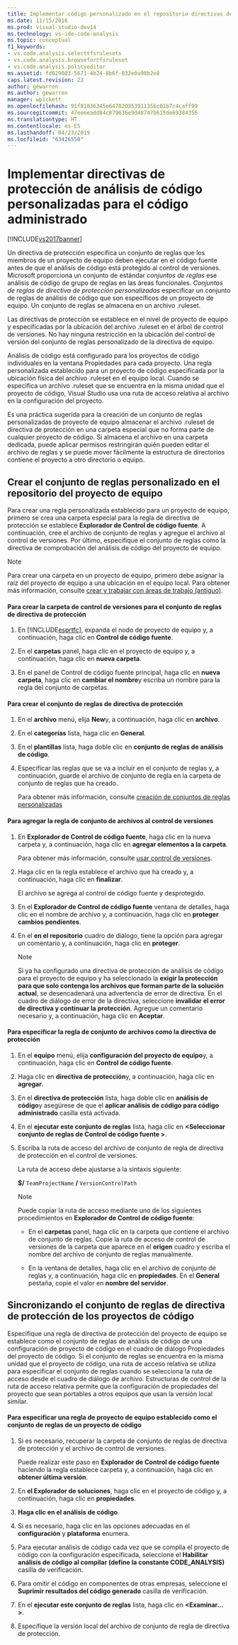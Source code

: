 ```yaml
---
title: Implementar código personalizado en el repositorio directivas de análisis de código administrado | Documentos de Microsoft
ms.date: 11/15/2016
ms.prod: visual-studio-dev14
ms.technology: vs-ide-code-analysis
ms.topic: conceptual
f1_keywords:
- vs.code.analysis.selecttfsrulesets
- vs.code.analysis.browsefortfsruleset
- vs.code.analysis.policyeditor
ms.assetid: fd029003-5671-4b24-8b6f-032e0a98b2e8
caps.latest.revision: 23
author: gewarren
ms.author: gewarren
manager: wpickett
ms.openlocfilehash: 91f81036345e647820353911356c01b7c4caff99
ms.sourcegitcommit: 47eeeeadd84c879636e9d48747b615de69384356
ms.translationtype: HT
ms.contentlocale: es-ES
ms.lasthandoff: 04/23/2019
ms.locfileid: "63426550"
---
```

# <a name="implementing-custom-code-analysis-check-in-policies-for-managed-code"></a>Implementar directivas de protección de análisis de código personalizadas para el código administrado
[!INCLUDE[vs2017banner](../includes/vs2017banner.md)]

Un directiva de protección especifica un conjunto de reglas que los miembros de un proyecto de equipo deben ejecutar en el código fuente antes de que el análisis de código está protegido al control de versiones. Microsoft proporciona un conjunto de estándar *conjuntos de reglas* ese análisis de código de grupo de reglas en las áreas funcionales. *Conjuntos de reglas de directiva de protección personalizadas* especificar un conjunto de reglas de análisis de código que son específicos de un proyecto de equipo. Un conjunto de reglas se almacena en un archivo .ruleset.  
  
 Las directivas de protección se establece en el nivel de proyecto de equipo y especificadas por la ubicación del archivo .ruleset en el árbol de control de versiones. No hay ninguna restricción en la ubicación del control de versión del conjunto de reglas personalizado de la directiva de equipo.  
  
 Análisis de código está configurado para los proyectos de código individuales en la ventana Propiedades para cada proyecto. Una regla personalizada establecido para un proyecto de código especificada por la ubicación física del archivo .ruleset en el equipo local. Cuando se especifica un archivo .ruleset que se encuentra en la misma unidad que el proyecto de código, Visual Studio usa una ruta de acceso relativa al archivo en la configuración del proyecto.  
  
 Es una práctica sugerida para la creación de un conjunto de reglas personalizadas de proyecto de equipo almacenar el archivo .ruleset de directiva de protección en una carpeta especial que no forma parte de cualquier proyecto de código. Si almacena el archivo en una carpeta dedicada, puede aplicar permisos restringirán quién pueden editar el archivo de reglas y se puede mover fácilmente la estructura de directorios contiene el proyecto a otro directorio o equipo.  
  
## <a name="creating-the-team-project-custom-check-in-rule-set"></a>Crear el conjunto de reglas personalizado en el repositorio del proyecto de equipo  
 Para crear una regla personalizada establecido para un proyecto de equipo, primero se crea una carpeta especial para la regla de directiva de protección se establece **Explorador de Control de código fuente**. A continuación, cree el archivo de conjunto de reglas y agregue el archivo al control de versiones. Por último, especifique el conjunto de reglas como la directiva de comprobación del análisis de código del proyecto de equipo.  
  
> [!NOTE]
> Para crear una carpeta en un proyecto de equipo, primero debe asignar la raíz del proyecto de equipo a una ubicación en el equipo local. Para obtener más información, consulte [crear y trabajar con áreas de trabajo (antiguo)](http://msdn.microsoft.com/db4d5692-179a-44fe-ad31-0c1c900c9cb2).  
  
#### <a name="to-create-the-version-control-folder-for-the-check-in-policy-rule-set"></a>Para crear la carpeta de control de versiones para el conjunto de reglas de directiva de protección  
  
1. En [!INCLUDE[esprtfc](../includes/esprtfc-md.md)], expanda el nodo de proyecto de equipo y, a continuación, haga clic en **Control de código fuente**.  
  
2. En el **carpetas** panel, haga clic en el proyecto de equipo y, a continuación, haga clic en **nueva carpeta**.  
  
3. En el panel de Control de código fuente principal, haga clic en **nueva carpeta**, haga clic en **cambiar el nombre**y escriba un nombre para la regla del conjunto de carpetas.  
  
#### <a name="to-create-the-check-in-policy-rule-set"></a>Para crear el conjunto de reglas de directiva de protección  
  
1. En el **archivo** menú, elija **New**y, a continuación, haga clic en **archivo**.  
  
2. En el **categorías** lista, haga clic en **General**.  
  
3. En el **plantillas** lista, haga doble clic en **conjunto de reglas de análisis de código**.  
  
4. Especificar las reglas que se va a incluir en el conjunto de reglas y, a continuación, guarde el archivo de conjunto de regla en la carpeta de conjunto de reglas que ha creado.  
  
     Para obtener más información, consulte [creación de conjuntos de reglas personalizadas](../code-quality/creating-custom-code-analysis-rule-sets.md)  
  
#### <a name="to-add-the-rule-set-file-to-version-control"></a>Para agregar la regla de conjunto de archivos al control de versiones  
  
1. En **Explorador de Control de código fuente**, haga clic en la nueva carpeta y, a continuación, haga clic en **agregar elementos a la carpeta**.  
  
     Para obtener más información, consulte [usar control de versiones](http://msdn.microsoft.com/library/33267cee-fe5f-4aa3-b2cd-6d22ceace314).  
  
2. Haga clic en la regla establece el archivo que ha creado y, a continuación, haga clic en **finalizar**.  
  
     El archivo se agrega al control de código fuente y desprotegido.  
  
3. En el **Explorador de Control de código fuente** ventana de detalles, haga clic en el nombre de archivo y, a continuación, haga clic en **proteger cambios pendientes**.  
  
4. En el **en el repositorio** cuadro de diálogo, tiene la opción para agregar un comentario y, a continuación, haga clic en **proteger**.  
  
    > [!NOTE]
    > Si ya ha configurado una directiva de protección de análisis de código para el proyecto de equipo y ha seleccionado la **exigir la protección para que solo contenga los archivos que forman parte de la solución actual**, se desencadenará una advertencia de error de directiva. En el cuadro de diálogo de error de la directiva, seleccione **invalidar el error de directiva y continuar la protección**. Agregue un comentario necesario y, a continuación, haga clic en **Aceptar**.  
  
#### <a name="to-specify-the-rule-set-file-as-the-check-in-policy"></a>Para especificar la regla de conjunto de archivos como la directiva de protección  
  
1. En el **equipo** menú, elija **configuración del proyecto de equipo**y, a continuación, haga clic en **Control de código fuente**.  
  
2. Haga clic en **directiva de protección**y, a continuación, haga clic en **agregar**.  
  
3. En el **directiva de protección** lista, haga doble clic en **análisis de código**y asegúrese de que el **aplicar análisis de código para código administrado** casilla está activada.  
  
4. En el **ejecutar este conjunto de reglas** lista, haga clic en  **\<Seleccionar conjunto de reglas de Control de código fuente >**.  
  
5. Escriba la ruta de acceso del archivo de conjunto de regla de directiva de protección en el control de versiones.  
  
     La ruta de acceso debe ajustarse a la sintaxis siguiente:  
  
     **$/** `TeamProjectName` **/** `VersionControlPath`  
  
    > [!NOTE]
    > Puede copiar la ruta de acceso mediante uno de los siguientes procedimientos en **Explorador de Control de código fuente**:  
  
    - En el **carpetas** panel, haga clic en la carpeta que contiene el archivo de conjunto de reglas. Copie la ruta de acceso de control de versiones de la carpeta que aparece en el **origen** cuadro y escriba el nombre del archivo de conjunto de reglas manualmente.  
  
    - En la ventana de detalles, haga clic en el archivo de conjunto de reglas y, a continuación, haga clic en **propiedades**. En el **General** pestaña, copie el valor en **nombre del servidor**.  
  
## <a name="synchronizing-code-projects-to-the-check-in-policy-rule-set"></a>Sincronizando el conjunto de reglas de directiva de protección de los proyectos de código  
 Especifique una regla de directiva de protección del proyecto de equipo se establece como el conjunto de reglas de análisis de código de una configuración de proyecto de código en el cuadro de diálogo Propiedades del proyecto de código. Si el conjunto de reglas se encuentra en la misma unidad que el proyecto de código, una ruta de acceso relativa se utiliza para especificar el conjunto de reglas cuando se selecciona la ruta de acceso desde el cuadro de diálogo de archivo. Estructuras de control de la ruta de acceso relativa permite que la configuración de propiedades del proyecto que sean portables a otros equipos que usan la versión local similar.  
  
#### <a name="to-specify-a-team-project-rule-set-as-the-rule-set-of-a-code-project"></a>Para especificar una regla de proyecto de equipo establecido como el conjunto de reglas de un proyecto de código  
  
1. Si es necesario, recuperar la carpeta de conjunto de reglas de directiva de protección y el archivo de control de versiones.  
  
     Puede realizar este paso en **Explorador de Control de código fuente** haciendo la regla establece carpeta y, a continuación, haga clic en **obtener última versión**.  
  
2. En **el Explorador de soluciones**, haga clic en el proyecto de código y, a continuación, haga clic en **propiedades**.  
  
3. **Haga clic en el análisis de código**.  
  
4. Si es necesario, haga clic en las opciones adecuadas en el **configuración** y **plataforma** enumera.  
  
5. Para ejecutar análisis de código cada vez que se compila el proyecto de código con la configuración especificada, seleccione el **Habilitar análisis de código al compilar (define la constante CODE_ANALYSIS)** casilla de verificación.  
  
6. Para omitir el código en componentes de otras empresas, seleccione el **Suprimir resultados del código generado** casilla de verificación.  
  
7. En el **ejecutar este conjunto de reglas** lista, haga clic en  **\<Examinar... >**.  
  
8. Especifique la versión local del archivo de conjunto de regla de directiva de protección.
